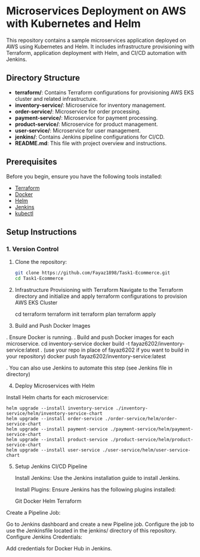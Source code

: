 # Microservices Deployment on AWS with Kubernetes and Helm

This repository contains a sample microservices application deployed on AWS using Kubernetes and Helm. It includes infrastructure provisioning with Terraform, application deployment with Helm, and CI/CD automation with Jenkins.

## Directory Structure

- **terraform/**: Contains Terraform configurations for provisioning AWS EKS cluster and related infrastructure.
- **inventory-service/**: Microservice for inventory management.
- **order-service/**: Microservice for order processing.
- **payment-service/**: Microservice for payment processing.
- **product-service/**: Microservice for product management.
- **user-service/**: Microservice for user management.
- **jenkins/**: Contains Jenkins pipeline configurations for CI/CD.
- **README.md**: This file with project overview and instructions.

## Prerequisites

Before you begin, ensure you have the following tools installed:

- [Terraform](https://www.terraform.io/downloads.html)
- [Docker](https://docs.docker.com/get-docker/)
- [Helm](https://helm.sh/docs/intro/install/)
- [Jenkins](https://www.jenkins.io/download/)
- [kubectl](https://kubernetes.io/docs/tasks/tools/install-kubectl/)

## Setup Instructions

### 1. Version Control

1. Clone the repository:
   ```bash
   git clone https://github.com/Fayaz1898/Task1-Ecommerce.git
   cd Task1-Ecommerce

2. Infrastructure Provisioning with Terraform
    Navigate to the Terraform directory and initialize and apply terraform configurations to provision AWS EKS Cluster

    cd terraform
    terraform init
    terraform plan
    terraform apply 

3. Build and Push Docker Images

. Ensure Docker is running.
. Build and push Docker images for each microservice. 
    cd inventory-service
    docker build -t fayaz6202/inventory-service:latest .  (use your repo in place of fayaz6202 if you want to build in your repository)
    docker push fayaz6202/inventory-service:latest

. You can also use Jenkins to automate this step (see Jenkins file in directory)

4. Deploy Microservices with Helm
    
Install Helm charts for each microservice:

    helm upgrade --install inventory-service ./inventory-service/helm/inventory-service-chart
    helm upgrade --install order-service ./order-service/helm/order-service-chart
    helm upgrade --install payment-service ./payment-service/helm/payment-service-chart
    helm upgrade --install product-service ./product-service/helm/product-service-chart
    helm upgrade --install user-service ./user-service/helm/user-service-chart

5. Setup Jenkins CI/CD Pipeline

   Install Jenkins: Use the Jenkins installation guide to install Jenkins.

   Install Plugins: Ensure Jenkins has the following plugins installed:

    Git
    Docker
    Helm
    Terraform

Create a Pipeline Job:

Go to Jenkins dashboard and create a new Pipeline job.
Configure the job to use the Jenkinsfile located in the jenkins/ directory of this repository.
Configure Jenkins Credentials:

Add credentials for Docker Hub in Jenkins.







